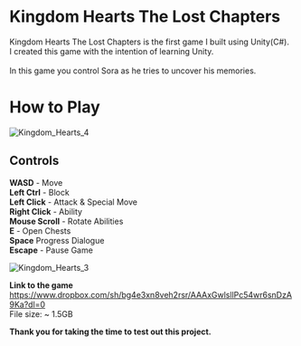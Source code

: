 # Kingdom Hearts The Lost Chapters
Kingdom Hearts The Lost Chapters is the first game I built using Unity(C#).</br> 
I created this game with the intention of learning Unity.</br>  
In this game you control Sora as he tries to uncover his memories.</br> 

# How to Play

![Kingdom_Hearts_4](https://user-images.githubusercontent.com/115983223/200136614-f0ec2da4-28de-437f-a597-98fe5324c2a1.gif)

## Controls

**WASD** - Move</br> 
**Left Ctrl** - Block</br> 
**Left Click** - Attack & Special Move</br> 
**Right Click** - Ability</br> 
**Mouse Scroll** - Rotate Abilities</br> 
**E** - Open Chests</br> 
**Space** Progress Dialogue</br> 
**Escape** - Pause Game</br> 

![Kingdom_Hearts_3](https://user-images.githubusercontent.com/115983223/200136620-9cb736ed-da8a-4dd2-8282-4e01aebda0a3.gif)

**Link to the game**</br> 
https://www.dropbox.com/sh/bg4e3xn8veh2rsr/AAAxGwlsllPc54wr6snDzA9Ka?dl=0</br> 
File size: ~ 1.5GB</br> 

**Thank you for taking the time to test out this project.**

